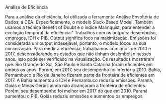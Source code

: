 Análise de Eficiência

Para a análise da eficiência, foi utilizada a ferramenta Análise Envoltória de Dados, a DEA. Especificamente, o modelo Slack-Based Model.  Também usamos a técnica Benefit of Doubt e o índice Malmquist, para entender a evolução temporal da eficiência."
Trabalhos com os outputs: desembolso, empregos, IDH e PIB.  Output significa foco na maximização. Emissões foi considerada um output indesejável, portanto, o modelo focou na sua minimização.
Para medir a eficiência, trabalhamos com anos de 2010 e 2017, desconsiderando os estados que não tinham desembolso nesses anos. Isso pode ser verificado na visualização.
Os resultados mostraram que:
Rio Grande do Sul, São Paulo e Santa Catarina foram eficientes em ambos os anos. Porém, em 2017, seu desempenho foi inferior a 2010. 
Bahia, Pernambuco e Rio de Janeiro fizeram parte da fronteira de eficientes em 2017. A Bahia aumentou o IDH e Pernambuco reduziu emissões. 
Paraná, Goiás e Minas Gerais ainda não alcançaram a fronteira de eficientes. Porém, seu desempenho foi melhor em 2017 do que em 2010. Paraná aumentou o PIB. Goiás reduziu emissões e aumentou os empregos.